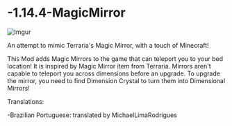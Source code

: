 # -1.14.4-MagicMirror
 
 ![Imgur](https://imgur.com/E5SSSBl.png)
 
 An attempt to mimic Terraria's Magic Mirror, with a touch of Minecraft!

This Mod adds Magic Mirrors to the game that can teleport you to your bed location! It is inspired by Magic Mirror item from Terraria.
Mirrors aren't capable to teleport you across dimensions before an upgrade. To upgrade the mirror, you need to find Dimension Crystal to turn them into Dimensional Mirrors!

Translations:

-Brazilian Portuguese: translated by MichaelLimaRodrigues
